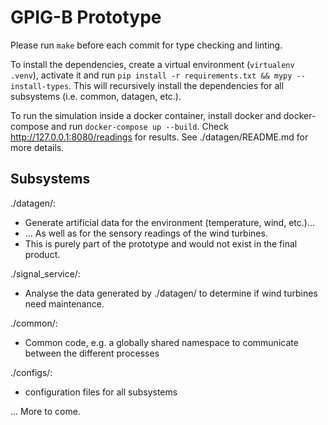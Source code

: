 # GPIG-B Prototype

Please run `make` before each commit for type checking and linting.

To install the dependencies, create a virtual environment (`virtualenv .venv`),
activate it and run `pip install -r requirements.txt && mypy --install-types`.
This will recursively install the dependencies for all subsystems (i.e. common,
datagen, etc.).

To run the simulation inside a docker container, install docker and
docker-compose and run `docker-compose up --build`. Check
http://127.0.0.1:8080/readings for results. See ./datagen/README.md for more
details.

## Subsystems

./datagen/:
- Generate artificial data for the environment (temperature, wind, etc.)...
- ... As well as for the sensory readings of the wind  turbines.
- This is purely part of the prototype and would not exist in the final product.

./signal_service/:
- Analyse the data generated by ./datagen/ to determine if wind turbines need
  maintenance.

./common/:
- Common code, e.g. a globally shared namespace to communicate between the
  different processes

./configs/:
- configuration files for all subsystems

... More to come.
